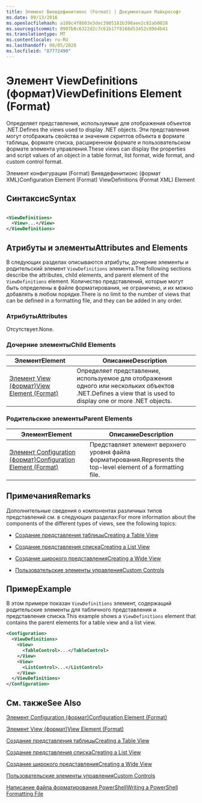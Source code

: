 ```yaml
---
title: Элемент Виевдефинитионс (Format) | Документация Майкрософт
ms.date: 09/13/2016
ms.openlocfilehash: a108c4f8b03e3dec3905181b390aee2c82ab0028
ms.sourcegitcommit: 0907b8c6322d2c7c61b17f8168d53452c8964b41
ms.translationtype: MT
ms.contentlocale: ru-RU
ms.lasthandoff: 08/05/2020
ms.locfileid: "87772490"
---
```

# <a name="viewdefinitions-element-format"></a><span data-ttu-id="2145f-102">Элемент ViewDefinitions (формат)</span><span class="sxs-lookup"><span data-stu-id="2145f-102">ViewDefinitions Element (Format)</span></span>

<span data-ttu-id="2145f-103">Определяет представления, используемые для отображения объектов .NET.</span><span class="sxs-lookup"><span data-stu-id="2145f-103">Defines the views used to display .NET objects.</span></span> <span data-ttu-id="2145f-104">Эти представления могут отображать свойства и значения скриптов объекта в формате таблицы, формате списка, расширенном формате и пользовательском формате элемента управления.</span><span class="sxs-lookup"><span data-stu-id="2145f-104">These views can display the properties and script values of an object  in a table format, list format, wide format, and custom control format.</span></span>

<span data-ttu-id="2145f-105">Элемент конфигурации (Format) Виевдефинитионс (формат XML)</span><span class="sxs-lookup"><span data-stu-id="2145f-105">Configuration Element (Format) ViewDefinitions (Format XML) Element</span></span>

## <a name="syntax"></a><span data-ttu-id="2145f-106">Синтаксис</span><span class="sxs-lookup"><span data-stu-id="2145f-106">Syntax</span></span>

```xml

<ViewDefinitions>
  <View>...</View>
</ViewDefinitions>
```

## <a name="attributes-and-elements"></a><span data-ttu-id="2145f-107">Атрибуты и элементы</span><span class="sxs-lookup"><span data-stu-id="2145f-107">Attributes and Elements</span></span>

<span data-ttu-id="2145f-108">В следующих разделах описываются атрибуты, дочерние элементы и родительский элемент `ViewDefinitions` элемента.</span><span class="sxs-lookup"><span data-stu-id="2145f-108">The following sections describe the attributes, child elements, and parent element of the `ViewDefinitions` element.</span></span> <span data-ttu-id="2145f-109">Количество представлений, которые могут быть определены в файле форматирования, не ограничено, и их можно добавлять в любом порядке.</span><span class="sxs-lookup"><span data-stu-id="2145f-109">There is no limit to the number of views that can be defined in a formatting file, and they can be added in any order.</span></span>

### <a name="attributes"></a><span data-ttu-id="2145f-110">Атрибуты</span><span class="sxs-lookup"><span data-stu-id="2145f-110">Attributes</span></span>

<span data-ttu-id="2145f-111">Отсутствует.</span><span class="sxs-lookup"><span data-stu-id="2145f-111">None.</span></span>

### <a name="child-elements"></a><span data-ttu-id="2145f-112">Дочерние элементы</span><span class="sxs-lookup"><span data-stu-id="2145f-112">Child Elements</span></span>

|<span data-ttu-id="2145f-113">Элемент</span><span class="sxs-lookup"><span data-stu-id="2145f-113">Element</span></span>|<span data-ttu-id="2145f-114">Описание</span><span class="sxs-lookup"><span data-stu-id="2145f-114">Description</span></span>|
|-------------|-----------------|
|[<span data-ttu-id="2145f-115">Элемент View (формат)</span><span class="sxs-lookup"><span data-stu-id="2145f-115">View Element (Format)</span></span>](./view-element-format.md)|<span data-ttu-id="2145f-116">Определяет представление, используемое для отображения одного или нескольких объектов .NET.</span><span class="sxs-lookup"><span data-stu-id="2145f-116">Defines a view that is used to display one or more .NET objects.</span></span>|

### <a name="parent-elements"></a><span data-ttu-id="2145f-117">Родительские элементы</span><span class="sxs-lookup"><span data-stu-id="2145f-117">Parent Elements</span></span>

|<span data-ttu-id="2145f-118">Элемент</span><span class="sxs-lookup"><span data-stu-id="2145f-118">Element</span></span>|<span data-ttu-id="2145f-119">Описание</span><span class="sxs-lookup"><span data-stu-id="2145f-119">Description</span></span>|
|-------------|-----------------|
|[<span data-ttu-id="2145f-120">Элемент Configuration (формат)</span><span class="sxs-lookup"><span data-stu-id="2145f-120">Configuration Element (Format)</span></span>](./configuration-element-format.md)|<span data-ttu-id="2145f-121">Представляет элемент верхнего уровня файла форматирования.</span><span class="sxs-lookup"><span data-stu-id="2145f-121">Represents the top-level element of a formatting file.</span></span>|

## <a name="remarks"></a><span data-ttu-id="2145f-122">Примечания</span><span class="sxs-lookup"><span data-stu-id="2145f-122">Remarks</span></span>

<span data-ttu-id="2145f-123">Дополнительные сведения о компонентах различных типов представлений см. в следующих разделах:</span><span class="sxs-lookup"><span data-stu-id="2145f-123">For more information about the components of the different types of views, see the following topics:</span></span>

- [<span data-ttu-id="2145f-124">Создание представления таблицы</span><span class="sxs-lookup"><span data-stu-id="2145f-124">Creating a Table View</span></span>](./creating-a-table-view.md)

- [<span data-ttu-id="2145f-125">Создание представления списка</span><span class="sxs-lookup"><span data-stu-id="2145f-125">Creating a List View</span></span>](./creating-a-list-view.md)

- [<span data-ttu-id="2145f-126">Создание широкого представления</span><span class="sxs-lookup"><span data-stu-id="2145f-126">Creating a Wide View</span></span>](./creating-a-wide-view.md)

- [<span data-ttu-id="2145f-127">Пользовательские элементы управления</span><span class="sxs-lookup"><span data-stu-id="2145f-127">Custom Controls</span></span>](./creating-custom-controls.md)

## <a name="example"></a><span data-ttu-id="2145f-128">Пример</span><span class="sxs-lookup"><span data-stu-id="2145f-128">Example</span></span>

<span data-ttu-id="2145f-129">В этом примере показан `ViewDefinitions` элемент, содержащий родительские элементы для табличного представления и представления списка.</span><span class="sxs-lookup"><span data-stu-id="2145f-129">This example shows a `ViewDefinitions` element that contains the parent elements for a table view and a list view.</span></span>

```xml
<Configuration>
  <ViewDefinitions>
    <View>
      <TableControl>...</TableControl>
    </View>
    <View>
      <ListControl>...</ListControl>
    </View>
  </ViewDefinitions>
</Configuration>
```

## <a name="see-also"></a><span data-ttu-id="2145f-130">См. также</span><span class="sxs-lookup"><span data-stu-id="2145f-130">See Also</span></span>

[<span data-ttu-id="2145f-131">Элемент Configuration (формат)</span><span class="sxs-lookup"><span data-stu-id="2145f-131">Configuration Element (Format)</span></span>](./configuration-element-format.md)

[<span data-ttu-id="2145f-132">Элемент View (формат)</span><span class="sxs-lookup"><span data-stu-id="2145f-132">View Element (Format)</span></span>](./view-element-format.md)

[<span data-ttu-id="2145f-133">Создание представления таблицы</span><span class="sxs-lookup"><span data-stu-id="2145f-133">Creating a Table View</span></span>](./creating-a-table-view.md)

[<span data-ttu-id="2145f-134">Создание представления списка</span><span class="sxs-lookup"><span data-stu-id="2145f-134">Creating a List View</span></span>](./creating-a-list-view.md)

[<span data-ttu-id="2145f-135">Создание широкого представления</span><span class="sxs-lookup"><span data-stu-id="2145f-135">Creating a Wide View</span></span>](./creating-a-wide-view.md)

[<span data-ttu-id="2145f-136">Пользовательские элементы управления</span><span class="sxs-lookup"><span data-stu-id="2145f-136">Custom Controls</span></span>](./creating-custom-controls.md)

[<span data-ttu-id="2145f-137">Написание файла форматирования PowerShell</span><span class="sxs-lookup"><span data-stu-id="2145f-137">Writing a PowerShell Formatting File</span></span>](./writing-a-powershell-formatting-file.md)
